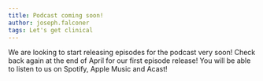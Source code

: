 ```yaml
---
title: Podcast coming soon!
author: joseph.falconer
tags: Let's get clinical
---
```


We are looking to start releasing episodes for the podcast very soon! Check back again at the end of April for our first episode release! You will be able to listen to us on Spotify, Apple Music and Acast!
